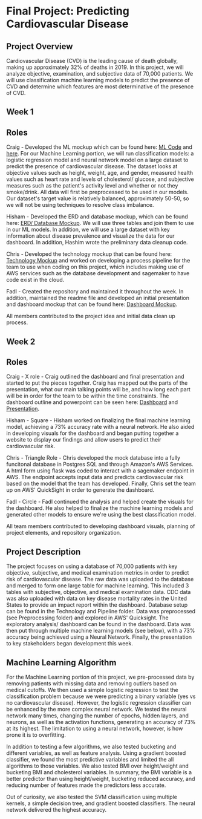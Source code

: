 # Final Project: Predicting Cardiovascular Disease

## Project Overview

Cardiovascular Disease (CVD) is the leading cause of death globally, making up approximately 32% of deaths in 2019. In this project, we will analyze objective, examination, and subjective data of 70,000 patients. We will use classification machine learning models to predict the presence of CVD and determine which features are most determinative of the presence of CVD. 

## Week 1
## Roles

Craig - Developed the ML mockup which can be found here: [ML Code](https://github.com/fadlnabbouh/final_project/blob/main/Initial_Cardio_Model.ipynb) and [here](https://github.com/fadlnabbouh/final_project/blob/main/Log_Regress_Cardio_Model.ipynb). For our Machine Learning portion, we will run classification models: a logistic regression model and neural network model on a large dataset to predict the presence of cardiovascular disease. The dataset looks at objective values such as height, weight, age, and gender, measured health values such as heart rate and levels of cholesterol/ glucose, and subjective measures such as the patient's activity level and whether or not they smoke/drink. All data will first be preprocessed to be used in our models. Our dataset's target value is relatively balanced, approximately 50-50, so we will not be using techniques to resolve class imbalance.  

Hisham - Developed the ERD and database mockup, which can be found here: [ERD/ Database Mockup](https://github.com/fadlnabbouh/final_project/tree/main/ERD%20%26%20Sql%20PgAdmin). We will use three tables and join them to use in our ML models. In addition, we will use a large dataset with key information about disease prevalence and visualize the data for our dashboard. In addition, Hashim wrote the preliminary data cleanup code. 

Chris - Developed the technology mockup that can be found here: [Technology Mockup](https://github.com/fadlnabbouh/final_project/blob/main/Technology%20and%20Pipeline/technology.md) and worked on developing a process pipeline for the team to use when coding on this project, which includes making use of AWS services such as the database development and sagemaker to have code exist in the cloud.

Fadl - Created the repository and maintained it throughout the week. In addition, maintained the readme file and developed an initial presentation and dashboard mockup that can be found here: [Dashboard Mockup](https://github.com/fadlnabbouh/final_project/blob/main/Dashboard%20%26%20Presentation/dashboard_mockup.txt).

All members contributed to the project idea and initial data clean up process. 

## Week 2
## Roles

Craig - X role - Craig outlined the dashboard and final presentation and started to put the pieces together. Craig has mapped out the parts of the presentation, what our main talking points will be, and how long each part will be in order for the team to be within the time constraints. The dashboard outline and powerpoint can be seen here: [Dashboard](https://docs.google.com/presentation/u/1/d/1y3piK0P08197Zvzh3q1JEIUCL2Cb0kG3nqqHAjn3njo/edit?usp=sharing) and [Presentation](https://docs.google.com/presentation/d/1kPJgIdu8fuf2Ci5hB6wL9CPa2ewXVI9GY5zz5iTyj_w/edit?usp=sharing). 

Hisham - Square - Hisham worked on finalizing the final machine learning model, achieving a 73% accuracy rate with a neural network. He also aided in developing visuals for the dashboard and began putting together a website to display our findings and allow users to predict their cardiovascular risk. 

Chris - Triangle Role - Chris developed the mock database into a fully funcitonal database in Postgres SQL and through Amazon's AWS Services. A html form using flask was coded to interact with a sagemaker endpoint in AWS.  The endpoint accepts input data and predicts cardiovascular risk based on the model that the team has developed. Finally, Chris set the team up on AWS' QuickSight in order to generate the dashboard. 

Fadl - Circle - Fadl continued the analysis and helped create the visuals for the dashboard. He also helped to finalize the machine learning models and generated other models to ensure we're using the best classification model. 

All team members contributed to developing dashboard visuals, planning of project elements, and repository organization. 

## Project Description
The project focuses on using a database of 70,000 patients with key objective, subjective, and medical examination metrics in order to predict risk of cardiovascular disease. The raw data was uploaded to the database and merged to form one large table for machine learning. This included 3 tables with subjective, objective, and medical examination data. CDC data was also uploaded with data on key disease mortality rates in the United States to provide an impact report within the dashboard. Database setup can be found in the Technology and Pipeline folder. Data was preprocessed (see Preprocessing folder) and explored in AWS' Quicksight. The exploratory analysis/ dashboard can be found in the dashboard. Data was then put through multiple machine learning models (see below), with a 73% accuracy being achieved using a Neural Network. Finally, the presentation to key stakeholders began development this week. 

## Machine Learning Algorithm

For the Machine Learning portion of this project, we pre-processed data by removing patients with missing data and removing outliers based on medical cutoffs. We then used a simple logistic regression to test the classification problem because we were predicting a binary variable (yes vs no cardiovascular disease). However, the logistic regression classifier can be enhanced by the more complex neural network. We tested the neural network many times, changing the number of epochs, hidden layers, and neurons, as well as the activation functions, generating an accuracy of 73% at its highest. The limitation to using a neural network, however, is how prone it is to overfitting. 

In addition to testing a few algorithms, we also tested bucketing and different variables, as well as feature analysis. Using a gradient boosted classifier, we found the most predictive variables and limited the all algorithms to those variables. We also tested BMI over height/weight and bucketing BMI and cholesterol variables. In summary, the BMI variable is a better predictor than using height/weight, bucketing reduced accuracy, and reducing number of features made the predictors less accurate. 

Out of curiosity, we also tested the SVM classification using multiple kernels, a simple decision tree, and gradient boosted classifiers. The neural network delivered the highest accuracy. 
